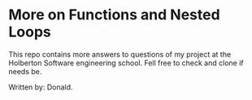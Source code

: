 # More on Functions and Nested Loops
This repo contains more answers to questions of my project at the Holberton Software engineering school. Fell free to check and clone if needs be.

Written by:
Donald.